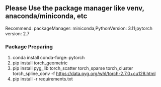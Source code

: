 ## Please Use the package manager like venv, anaconda/miniconda, etc
Recommend: packageManager: miniconda,PythonVersion: 3.11;pytorch version: 2.7
### Package Preparing
1. conda install conda-forge::pytorch
2. pip install torch_geometric
3. pip install pyg_lib torch_scatter torch_sparse torch_cluster torch_spline_conv -f https://data.pyg.org/whl/torch-2.7.0+cu128.html
4. pip install -r requirements.txt